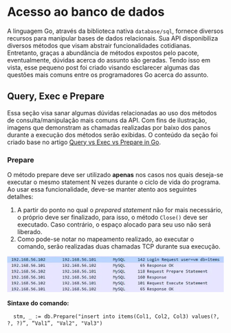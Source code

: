# Acesso ao banco de dados
A linguagem Go, através da biblioteca nativa `database/sql`, fornece diversos recursos para manipular bases de dados relacionais. Sua API disponibiliza diversos métodos que visam abstrair funcionalidades cotidianas. Entretanto, graças a abundância de métodos expostos pelo pacote, eventualmente, dúvidas acerca do assunto são geradas. Tendo isso em vista, esse pequeno post foi criado visando esclarecer algumas das questões mais comuns entre os programadores Go acerca do assunto.

## Query, Exec e Prepare
Essa seção visa sanar algumas dúvidas relacionadas ao uso dos métodos de consulta/manipulação mais comuns da API. Com fins de ilustração, imagens que demonstram as chamadas realizadas por baixo dos panos durante a execução dos métodos serão exibidas. O conteúdo da seção foi criado base no artigo [Query vs Exec vs Prepare in Go](https://aloksinhanov.medium.com/query-vs-exec-vs-prepare-in-golang-e7c49212c36c "Query vs Exec vs Prepare in Go").
 
### Prepare
O método prepare deve ser utilizado **apenas** nos casos nos quais deseja-se executar o mesmo statement N vezes durante o ciclo de vida do programa. Ao usar essa funcionalidade, deve-se manter atento aos seguintes detalhes:

1. A partir do ponto no qual o _prepared statement_ não for mais necessário, o próprio deve ser finalizado, para isso, o método `Close()` deve ser executado. Caso contrário, o espaço alocado para seu uso não será liberado.
2. Como pode-se notar no mapeamento realizado, ao executar o comando, serão realizadas duas chamadas TCP durante sua execução.

![Mapeamento PREPARE](mapeamento-prepare.webp "Mapeamento PREPARE")

**Sintaxe do comando:**
```
  stm, _ := db.Prepare("insert into items(Col1, Col2, Col3) values(?, ?, ?)”, “Val1”, "Val2", "Val3")
```
